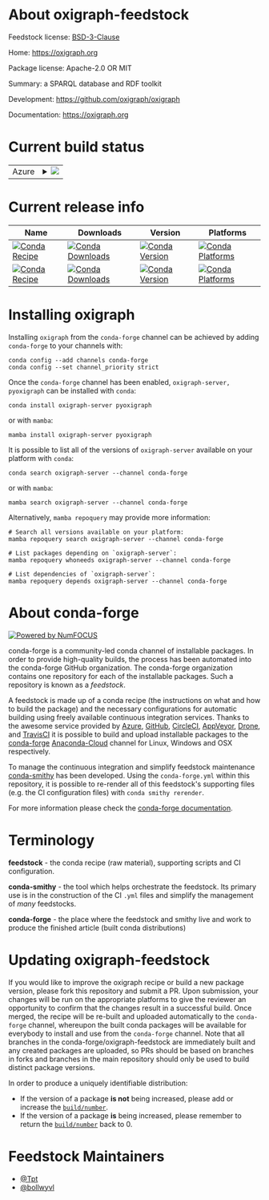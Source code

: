 About oxigraph-feedstock
========================

Feedstock license: [BSD-3-Clause](https://github.com/conda-forge/oxigraph-feedstock/blob/main/LICENSE.txt)

Home: https://oxigraph.org

Package license: Apache-2.0 OR MIT

Summary: a SPARQL database and RDF toolkit

Development: https://github.com/oxigraph/oxigraph

Documentation: https://oxigraph.org

Current build status
====================


<table>
    
  <tr>
    <td>Azure</td>
    <td>
      <details>
        <summary>
          <a href="https://dev.azure.com/conda-forge/feedstock-builds/_build/latest?definitionId=13719&branchName=main">
            <img src="https://dev.azure.com/conda-forge/feedstock-builds/_apis/build/status/oxigraph-feedstock?branchName=main">
          </a>
        </summary>
        <table>
          <thead><tr><th>Variant</th><th>Status</th></tr></thead>
          <tbody><tr>
              <td>linux_64</td>
              <td>
                <a href="https://dev.azure.com/conda-forge/feedstock-builds/_build/latest?definitionId=13719&branchName=main">
                  <img src="https://dev.azure.com/conda-forge/feedstock-builds/_apis/build/status/oxigraph-feedstock?branchName=main&jobName=linux&configuration=linux%20linux_64_" alt="variant">
                </a>
              </td>
            </tr><tr>
              <td>osx_64</td>
              <td>
                <a href="https://dev.azure.com/conda-forge/feedstock-builds/_build/latest?definitionId=13719&branchName=main">
                  <img src="https://dev.azure.com/conda-forge/feedstock-builds/_apis/build/status/oxigraph-feedstock?branchName=main&jobName=osx&configuration=osx%20osx_64_" alt="variant">
                </a>
              </td>
            </tr><tr>
              <td>win_64</td>
              <td>
                <a href="https://dev.azure.com/conda-forge/feedstock-builds/_build/latest?definitionId=13719&branchName=main">
                  <img src="https://dev.azure.com/conda-forge/feedstock-builds/_apis/build/status/oxigraph-feedstock?branchName=main&jobName=win&configuration=win%20win_64_" alt="variant">
                </a>
              </td>
            </tr>
          </tbody>
        </table>
      </details>
    </td>
  </tr>
</table>

Current release info
====================

| Name | Downloads | Version | Platforms |
| --- | --- | --- | --- |
| [![Conda Recipe](https://img.shields.io/badge/recipe-oxigraph--server-green.svg)](https://anaconda.org/conda-forge/oxigraph-server) | [![Conda Downloads](https://img.shields.io/conda/dn/conda-forge/oxigraph-server.svg)](https://anaconda.org/conda-forge/oxigraph-server) | [![Conda Version](https://img.shields.io/conda/vn/conda-forge/oxigraph-server.svg)](https://anaconda.org/conda-forge/oxigraph-server) | [![Conda Platforms](https://img.shields.io/conda/pn/conda-forge/oxigraph-server.svg)](https://anaconda.org/conda-forge/oxigraph-server) |
| [![Conda Recipe](https://img.shields.io/badge/recipe-pyoxigraph-green.svg)](https://anaconda.org/conda-forge/pyoxigraph) | [![Conda Downloads](https://img.shields.io/conda/dn/conda-forge/pyoxigraph.svg)](https://anaconda.org/conda-forge/pyoxigraph) | [![Conda Version](https://img.shields.io/conda/vn/conda-forge/pyoxigraph.svg)](https://anaconda.org/conda-forge/pyoxigraph) | [![Conda Platforms](https://img.shields.io/conda/pn/conda-forge/pyoxigraph.svg)](https://anaconda.org/conda-forge/pyoxigraph) |

Installing oxigraph
===================

Installing `oxigraph` from the `conda-forge` channel can be achieved by adding `conda-forge` to your channels with:

```
conda config --add channels conda-forge
conda config --set channel_priority strict
```

Once the `conda-forge` channel has been enabled, `oxigraph-server, pyoxigraph` can be installed with `conda`:

```
conda install oxigraph-server pyoxigraph
```

or with `mamba`:

```
mamba install oxigraph-server pyoxigraph
```

It is possible to list all of the versions of `oxigraph-server` available on your platform with `conda`:

```
conda search oxigraph-server --channel conda-forge
```

or with `mamba`:

```
mamba search oxigraph-server --channel conda-forge
```

Alternatively, `mamba repoquery` may provide more information:

```
# Search all versions available on your platform:
mamba repoquery search oxigraph-server --channel conda-forge

# List packages depending on `oxigraph-server`:
mamba repoquery whoneeds oxigraph-server --channel conda-forge

# List dependencies of `oxigraph-server`:
mamba repoquery depends oxigraph-server --channel conda-forge
```


About conda-forge
=================

[![Powered by
NumFOCUS](https://img.shields.io/badge/powered%20by-NumFOCUS-orange.svg?style=flat&colorA=E1523D&colorB=007D8A)](https://numfocus.org)

conda-forge is a community-led conda channel of installable packages.
In order to provide high-quality builds, the process has been automated into the
conda-forge GitHub organization. The conda-forge organization contains one repository
for each of the installable packages. Such a repository is known as a *feedstock*.

A feedstock is made up of a conda recipe (the instructions on what and how to build
the package) and the necessary configurations for automatic building using freely
available continuous integration services. Thanks to the awesome service provided by
[Azure](https://azure.microsoft.com/en-us/services/devops/), [GitHub](https://github.com/),
[CircleCI](https://circleci.com/), [AppVeyor](https://www.appveyor.com/),
[Drone](https://cloud.drone.io/welcome), and [TravisCI](https://travis-ci.com/)
it is possible to build and upload installable packages to the
[conda-forge](https://anaconda.org/conda-forge) [Anaconda-Cloud](https://anaconda.org/)
channel for Linux, Windows and OSX respectively.

To manage the continuous integration and simplify feedstock maintenance
[conda-smithy](https://github.com/conda-forge/conda-smithy) has been developed.
Using the ``conda-forge.yml`` within this repository, it is possible to re-render all of
this feedstock's supporting files (e.g. the CI configuration files) with ``conda smithy rerender``.

For more information please check the [conda-forge documentation](https://conda-forge.org/docs/).

Terminology
===========

**feedstock** - the conda recipe (raw material), supporting scripts and CI configuration.

**conda-smithy** - the tool which helps orchestrate the feedstock.
                   Its primary use is in the construction of the CI ``.yml`` files
                   and simplify the management of *many* feedstocks.

**conda-forge** - the place where the feedstock and smithy live and work to
                  produce the finished article (built conda distributions)


Updating oxigraph-feedstock
===========================

If you would like to improve the oxigraph recipe or build a new
package version, please fork this repository and submit a PR. Upon submission,
your changes will be run on the appropriate platforms to give the reviewer an
opportunity to confirm that the changes result in a successful build. Once
merged, the recipe will be re-built and uploaded automatically to the
`conda-forge` channel, whereupon the built conda packages will be available for
everybody to install and use from the `conda-forge` channel.
Note that all branches in the conda-forge/oxigraph-feedstock are
immediately built and any created packages are uploaded, so PRs should be based
on branches in forks and branches in the main repository should only be used to
build distinct package versions.

In order to produce a uniquely identifiable distribution:
 * If the version of a package **is not** being increased, please add or increase
   the [``build/number``](https://docs.conda.io/projects/conda-build/en/latest/resources/define-metadata.html#build-number-and-string).
 * If the version of a package **is** being increased, please remember to return
   the [``build/number``](https://docs.conda.io/projects/conda-build/en/latest/resources/define-metadata.html#build-number-and-string)
   back to 0.

Feedstock Maintainers
=====================

* [@Tpt](https://github.com/Tpt/)
* [@bollwyvl](https://github.com/bollwyvl/)

